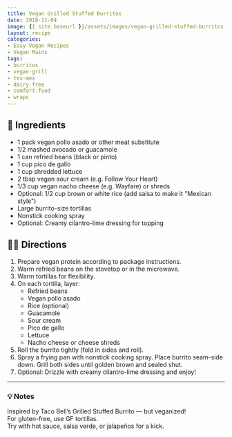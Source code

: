 ```yaml
---
title: Vegan Grilled Stuffed Burritos
date: 2018-11-04
image: {{ site.baseurl }}/assets/images/vegan-grilled-stuffed-burritos.png
layout: recipe
categories:
- Easy Vegan Recipes
- Vegan Mains
tags:
- burritos
- vegan-grill
- tex-mex
- dairy-free
- comfort-food
- wraps
---
```


## 🧾 Ingredients

- 1 pack vegan pollo asado or other meat substitute  
- 1/2 mashed avocado or guacamole  
- 1 can refried beans (black or pinto)  
- 1 cup pico de gallo  
- 1 cup shredded lettuce  
- 2 tbsp vegan sour cream (e.g. Follow Your Heart)  
- 1/3 cup vegan nacho cheese (e.g. Wayfare) or shreds  
- Optional: 1/2 cup brown or white rice (add salsa to make it "Mexican style")  
- Large burrito-size tortillas  
- Nonstick cooking spray  
- Optional: Creamy cilantro-lime dressing for topping  

## 👩‍🍳 Directions

1. Prepare vegan protein according to package instructions.  
2. Warm refried beans on the stovetop or in the microwave.  
3. Warm tortillas for flexibility.  
4. On each tortilla, layer:  
   - Refried beans  
   - Vegan pollo asado  
   - Rice (optional)  
   - Guacamole  
   - Sour cream  
   - Pico de gallo  
   - Lettuce  
   - Nacho cheese or cheese shreds  
5. Roll the burrito tightly (fold in sides and roll).  
6. Spray a frying pan with nonstick cooking spray. Place burrito seam-side down. Grill both sides until golden brown and sealed shut.  
7. Optional: Drizzle with creamy cilantro-lime dressing and enjoy!


---

### 💡 Notes

Inspired by Taco Bell’s Grilled Stuffed Burrito — but veganized!  
For gluten-free, use GF tortillas.  
Try with hot sauce, salsa verde, or jalapeños for a kick.
